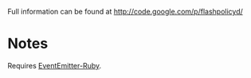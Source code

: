 Full information can be found at http://code.google.com/p/flashpolicyd/

# Notes

Requires [EventEmitter-Ruby](https://github.com/Oblong/EventEmitter-Ruby).

